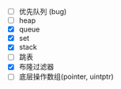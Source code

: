 - [ ] 优先队列 (bug)
- [ ] heap
- [x] queue
- [x] set
- [x] stack
- [ ] 跳表
- [x] 布隆过滤器
- [ ] 底层操作数组(pointer, uintptr)